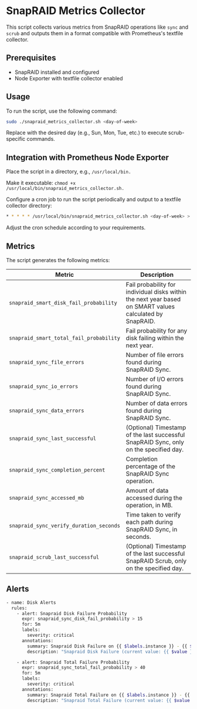 # SnapRAID Metrics Collector

This script collects various metrics from SnapRAID operations like `sync` and `scrub` and outputs them in a format compatible with Prometheus's textfile collector.

## Prerequisites

- SnapRAID installed and configured
- Node Exporter with textfile collector enabled

## Usage

To run the script, use the following command:

```bash
sudo ./snapraid_metrics_collector.sh <day-of-week>
```

Replace <day-of-week> with the desired day (e.g., Sun, Mon, Tue, etc.) to execute scrub-specific commands.

## Integration with Prometheus Node Exporter

Place the script in a directory, e.g., `/usr/local/bin.`

Make it executable: `chmod +x /usr/local/bin/snapraid_metrics_collector.sh.`

Configure a cron job to run the script periodically and output to a textfile collector directory:

```bash
* * * * * /usr/local/bin/snapraid_metrics_collector.sh <day-of-week> > /var/lib/node_exporter/textfile_collector/snapraid.prom
```

Adjust the cron schedule according to your requirements.

## Metrics

The script generates the following metrics:

| Metric | Description |
| ------ | ----------- |
| `snapraid_smart_disk_fail_probability` | Fail probability for individual disks within the next year based on SMART values calculated by SnapRAID. |
| `snapraid_smart_total_fail_probability` | Fail probability for any disk failing within the next year. |
| `snapraid_sync_file_errors` | Number of file errors found during SnapRAID Sync. |
| `snapraid_sync_io_errors` | Number of I/O errors found during SnapRAID Sync. |
| `snapraid_sync_data_errors` | Number of data errors found during SnapRAID Sync. |
| `snapraid_sync_last_successful` | (Optional) Timestamp of the last successful SnapRAID Sync, only on the specified day. |
| `snapraid_sync_completion_percent` | Completion percentage of the SnapRAID Sync operation. |
| `snapraid_sync_accessed_mb` | Amount of data accessed during the operation, in MB. |
| `snapraid_sync_verify_duration_seconds` | Time taken to verify each path during SnapRAID Sync, in seconds. |
| `snapraid_scrub_last_successful` | (Optional) Timestamp of the last successful SnapRAID Scrub, only on the specified day. |


## Alerts

```bash
- name: Disk Alerts
  rules:
    - alert: Snapraid Disk Failure Probability
      expr: snapraid_sync_disk_fail_probability > 15
      for: 5m
      labels:
        severity: critical
      annotations:
        summary: Snapraid Disk Failure on {{ $labels.instance }} - {{ $labels.job }}
        description: "Snapraid Disk Failure (current value: {{ $value }})"

    - alert: Snapraid Total Failure Probability
      expr: snapraid_sync_total_fail_probability > 40
      for: 5m
      labels:
        severity: critical
      annotations:
        summary: Snapraid Total Failure on {{ $labels.instance }} - {{ $labels.job }}
        description: "Snapraid Total Failure (current value: {{ $value }})"
```
